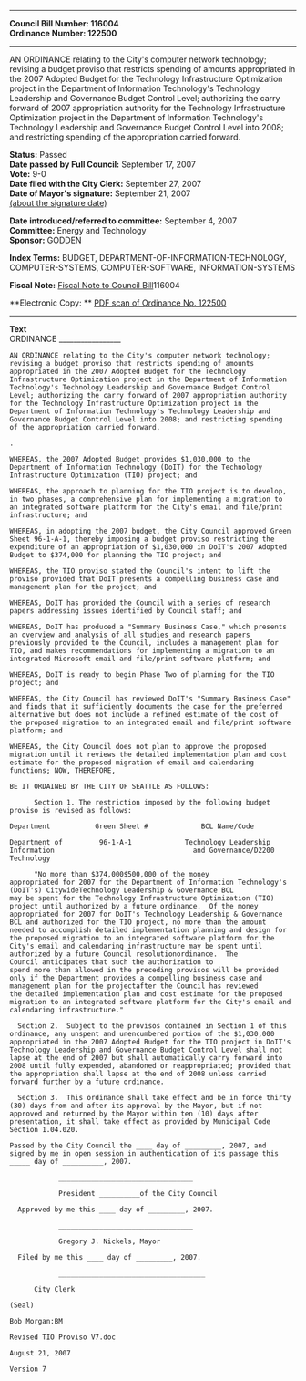 * * * * *  
  
**Council Bill Number: [](#h0)[](#h2)116004**   
**Ordinance Number: 122500**  
  
* * * * *  
  
AN ORDINANCE relating to the City's computer network technology; revising a budget proviso that restricts spending of amounts appropriated in the 2007 Adopted Budget for the Technology Infrastructure Optimization project in the Department of Information Technology's Technology Leadership and Governance Budget Control Level; authorizing the carry forward of 2007 appropriation authority for the Technology Infrastructure Optimization project in the Department of Information Technology's Technology Leadership and Governance Budget Control Level into 2008; and restricting spending of the appropriation carried forward.  
  
**Status:** Passed   
**Date passed by Full Council:** September 17, 2007   
**Vote:** 9-0   
**Date filed with the City Clerk:** September 27, 2007   
**Date of Mayor's signature:** September 21, 2007   
[(about the signature date)](/~public/approvaldate.htm)   
  
  
**Date introduced/referred to committee:** September 4, 2007   
**Committee:** Energy and Technology   
**Sponsor:** GODDEN   
  
**Index Terms:** BUDGET, DEPARTMENT-OF-INFORMATION-TECHNOLOGY, COMPUTER-SYSTEMS, COMPUTER-SOFTWARE, INFORMATION-SYSTEMS  
  
**Fiscal Note:** [Fiscal Note to Council Bill](http://clerk.seattle.gov/~public/fnote/116004.htm)[](#h1)[](#h3)116004  
  
**Electronic Copy: ** [PDF scan of Ordinance No. 122500](/~archives/Ordinances/Ord_122500.pdf)  
  
* * * * *  
  
**Text**  
    ORDINANCE _________________  
  
    AN ORDINANCE relating to the City's computer network technology;  
    revising a budget proviso that restricts spending of amounts  
    appropriated in the 2007 Adopted Budget for the Technology  
    Infrastructure Optimization project in the Department of Information  
    Technology's Technology Leadership and Governance Budget Control  
    Level; authorizing the carry forward of 2007 appropriation authority  
    for the Technology Infrastructure Optimization project in the  
    Department of Information Technology's Technology Leadership and  
    Governance Budget Control Level into 2008; and restricting spending  
    of the appropriation carried forward.  
  
    .  
  
    WHEREAS, the 2007 Adopted Budget provides $1,030,000 to the  
    Department of Information Technology (DoIT) for the Technology  
    Infrastructure Optimization (TIO) project; and  
  
    WHEREAS, the approach to planning for the TIO project is to develop,  
    in two phases, a comprehensive plan for implementing a migration to  
    an integrated software platform for the City's email and file/print  
    infrastructure; and  
  
    WHEREAS, in adopting the 2007 budget, the City Council approved Green  
    Sheet 96-1-A-1, thereby imposing a budget proviso restricting the  
    expenditure of an appropriation of $1,030,000 in DoIT's 2007 Adopted  
    Budget to $374,000 for planning the TIO project; and  
  
    WHEREAS, the TIO proviso stated the Council's intent to lift the  
    proviso provided that DoIT presents a compelling business case and  
    management plan for the project; and  
  
    WHEREAS, DoIT has provided the Council with a series of research  
    papers addressing issues identified by Council staff; and  
  
    WHEREAS, DoIT has produced a "Summary Business Case," which presents  
    an overview and analysis of all studies and research papers  
    previously provided to the Council, includes a management plan for  
    TIO, and makes recommendations for implementing a migration to an  
    integrated Microsoft email and file/print software platform; and  
  
    WHEREAS, DoIT is ready to begin Phase Two of planning for the TIO  
    project; and  
  
    WHEREAS, the City Council has reviewed DoIT's "Summary Business Case"  
    and finds that it sufficiently documents the case for the preferred  
    alternative but does not include a refined estimate of the cost of  
    the proposed migration to an integrated email and file/print software  
    platform; and  
  
    WHEREAS, the City Council does not plan to approve the proposed  
    migration until it reviews the detailed implementation plan and cost  
    estimate for the proposed migration of email and calendaring  
    functions; NOW, THEREFORE,  
  
    BE IT ORDAINED BY THE CITY OF SEATTLE AS FOLLOWS:  
  
          Section 1. The restriction imposed by the following budget  
    proviso is revised as follows:  
  
    Department           Green Sheet #             BCL Name/Code  
  
    Department of         96-1-A-1             Technology Leadership  
    Information                                  and Governance/D2200  
    Technology  
  
          "No more than $374,000$500,000 of the money  
    appropriated for 2007 for the Department of Information Technology's  
    (DoIT's) CitywideTechnology Leadership & Governance BCL  
    may be spent for the Technology Infrastructure Optimization (TIO)  
    project until authorized by a future ordinance.  Of the money  
    appropriated for 2007 for DoIT's Technology Leadership & Governance  
    BCL and authorized for the TIO project, no more than the amount  
    needed to accomplish detailed implementation planning and design for  
    the proposed migration to an integrated software platform for the  
    City's email and calendaring infrastructure may be spent until  
    authorized by a future Council resolutionordinance.  The  
    Council anticipates that such the authorization to  
    spend more than allowed in the preceding provisos will be provided  
    only if the Department provides a compelling business case and  
    management plan for the projectafter the Council has reviewed  
    the detailed implementation plan and cost estimate for the proposed  
    migration to an integrated software platform for the City's email and  
    calendaring infrastructure."  
  
      Section 2.  Subject to the provisos contained in Section 1 of this  
    ordinance, any unspent and unencumbered portion of the $1,030,000  
    appropriated in the 2007 Adopted Budget for the TIO project in DoIT's  
    Technology Leadership and Governance Budget Control Level shall not  
    lapse at the end of 2007 but shall automatically carry forward into  
    2008 until fully expended, abandoned or reappropriated; provided that  
    the appropriation shall lapse at the end of 2008 unless carried  
    forward further by a future ordinance.  
  
      Section 3.  This ordinance shall take effect and be in force thirty  
    (30) days from and after its approval by the Mayor, but if not  
    approved and returned by the Mayor within ten (10) days after  
    presentation, it shall take effect as provided by Municipal Code  
    Section 1.04.020.  
  
    Passed by the City Council the ____ day of _________, 2007, and  
    signed by me in open session in authentication of its passage this  
    _____ day of __________, 2007.  
  
                _________________________________  
  
                President __________of the City Council  
  
      Approved by me this ____ day of _________, 2007.  
  
                _________________________________  
  
                Gregory J. Nickels, Mayor  
  
      Filed by me this ____ day of _________, 2007.  
  
                ____________________________________  
  
          City Clerk  
  
    (Seal)  
  
    Bob Morgan:BM  
  
    Revised TIO Proviso V7.doc  
  
    August 21, 2007  
  
    Version 7  
